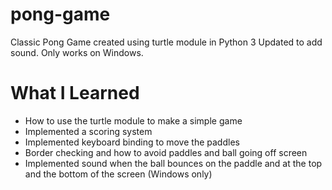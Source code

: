 # pong-game
 Classic Pong Game created using turtle module in Python 3
 Updated to add sound. Only works on Windows.
 
 
 # What I Learned
 
* How to use the turtle module to make a simple game
* Implemented a scoring system
* Implemented keyboard binding to move the paddles
* Border checking and how to avoid paddles and ball going off screen
* Implemented sound when the ball bounces on the paddle and at the top and the bottom of the screen (Windows only)
 
 